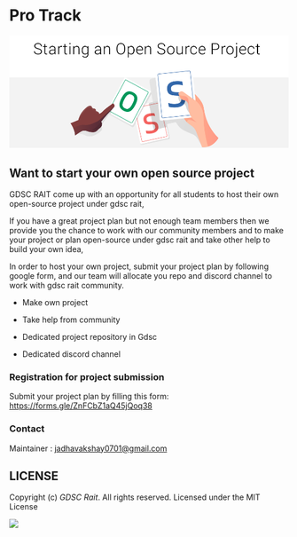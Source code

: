 # Pro Track
![](oss.PNG)

## Want to start your own open source project
GDSC RAIT come up with an opportunity for all students to host their own open-source project under gdsc rait, 

If you have a great project plan but not enough team members then we provide you the chance to work with our community members and to make your project or plan open-source under gdsc rait and take other help to build your own idea, 

In order to host your own project, submit your project plan by following google form, and our team will allocate you repo and discord channel to work with gdsc rait community.

- Make own project

- Take help from community

- Dedicated project repository in Gdsc 

- Dedicated discord channel


### Registration for project submission
Submit your project plan by filling this form: https://forms.gle/ZnFCbZ1aQ45jQoq38



### Contact

Maintainer : jadhavakshay0701@gmail.com

## LICENSE
Copyright (c) *GDSC Rait*. All rights reserved. Licensed under the MIT License

[![](https://img.shields.io/github/license/junaidrahim/desiresalesportal?style=for-the-badge)](LICENSE)

